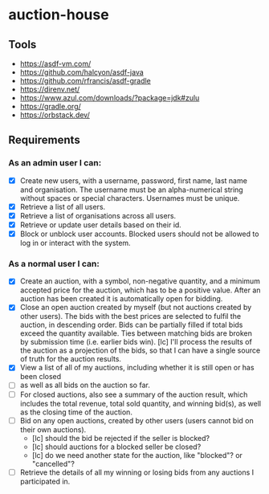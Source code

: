 # auction-house

## Tools

- https://asdf-vm.com/
- https://github.com/halcyon/asdf-java
- https://github.com/rfrancis/asdf-gradle
- https://direnv.net/
- https://www.azul.com/downloads/?package=jdk#zulu
- https://gradle.org/
- https://orbstack.dev/

## Requirements

### As an admin user I can:

- [x] Create new users, with a username, password, first name, last name and organisation. The username must be an alpha-numerical string without spaces or special characters. Usernames must be unique.
- [x] Retrieve a list of all users.
- [x] Retrieve a list of organisations across all users.
- [x] Retrieve or update user details based on their id.
- [x] Block or unblock user accounts. Blocked users should not be allowed to log in or interact with the system.

### As a normal user I can:

- [x] Create an auction, with a symbol, non-negative quantity, and a minimum accepted price for the auction, which has to be a positive value. After an auction has been created it is automatically open for bidding.
- [x] Close an open auction created by myself (but not auctions created by other users). The bids with the best prices are selected to fulfil the auction, in descending order. Bids can be partially filled if total bids exceed the quantity available. Ties between matching bids are broken by submission time (i.e. earlier bids win). [lc] I'll process the results of the auction as a projection of the bids, so that I can have a single source of truth for the auction results.
- [x] View a list of all of my auctions, including whether it is still open or has been closed
- [ ] as well as all bids on the auction so far.
- [ ] For closed auctions, also see a summary of the auction result, which includes the total revenue, total sold quantity, and winning bid(s), as well as the closing time of the auction.
- [ ] Bid on any open auctions, created by other users (users cannot bid on their own auctions).
  - [lc] should the bid be rejected if the seller is blocked?
  - [lc] should auctions for a blocked seller be closed?
  - [lc] do we need another state for the auction, like "blocked"? or "cancelled"?
- [ ] Retrieve the details of all my winning or losing bids from any auctions I participated in.
